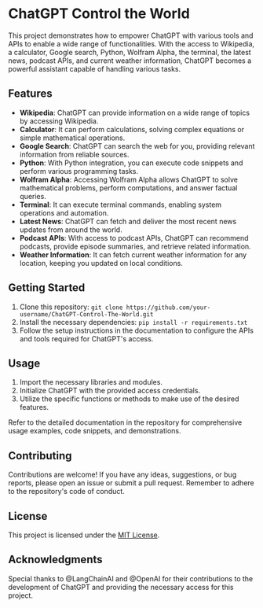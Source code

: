 # ChatGPT Control the World

This project demonstrates how to empower ChatGPT with various tools and APIs to enable a wide range of functionalities. With the access to Wikipedia, a calculator, Google search, Python, Wolfram Alpha, the terminal, the latest news, podcast APIs, and current weather information, ChatGPT becomes a powerful assistant capable of handling various tasks.

## Features

- **Wikipedia**: ChatGPT can provide information on a wide range of topics by accessing Wikipedia.
- **Calculator**: It can perform calculations, solving complex equations or simple mathematical operations.
- **Google Search**: ChatGPT can search the web for you, providing relevant information from reliable sources.
- **Python**: With Python integration, you can execute code snippets and perform various programming tasks.
- **Wolfram Alpha**: Accessing Wolfram Alpha allows ChatGPT to solve mathematical problems, perform computations, and answer factual queries.
- **Terminal**: It can execute terminal commands, enabling system operations and automation.
- **Latest News**: ChatGPT can fetch and deliver the most recent news updates from around the world.
- **Podcast APIs**: With access to podcast APIs, ChatGPT can recommend podcasts, provide episode summaries, and retrieve related information.
- **Weather Information**: It can fetch current weather information for any location, keeping you updated on local conditions.

## Getting Started

1. Clone this repository: `git clone https://github.com/your-username/ChatGPT-Control-The-World.git`
2. Install the necessary dependencies: `pip install -r requirements.txt`
3. Follow the setup instructions in the documentation to configure the APIs and tools required for ChatGPT's access.

## Usage

1. Import the necessary libraries and modules.
2. Initialize ChatGPT with the provided access credentials.
3. Utilize the specific functions or methods to make use of the desired features.

Refer to the detailed documentation in the repository for comprehensive usage examples, code snippets, and demonstrations.

## Contributing

Contributions are welcome! If you have any ideas, suggestions, or bug reports, please open an issue or submit a pull request. Remember to adhere to the repository's code of conduct.

## License

This project is licensed under the [MIT License](LICENSE).

## Acknowledgments

Special thanks to @LangChainAI and @OpenAI for their contributions to the development of ChatGPT and providing the necessary access for this project.


